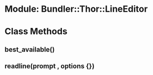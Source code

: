 # Module: Bundler::Thor::LineEditor
    



# Class Methods
## best_available() [](#method-c-best_available)
## readline(prompt , options {}) [](#method-c-readline)

